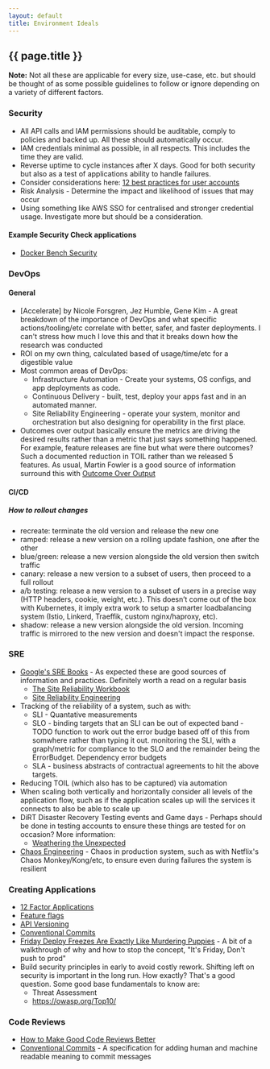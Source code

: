```yaml
---
layout: default
title: Environment Ideals
---
```


## {{ page.title }}

**Note:** Not all these are applicable for every size, use-case, etc. but should be thought of as some possible guidelines to follow or ignore depending on a variety of different factors.

### Security

* All API calls and IAM permissions should be auditable, comply to policies and backed up. All these should automatically occur.
* IAM credentials minimal as possible, in all respects. This includes the time they are valid.
* Reverse uptime to cycle instances after X days. Good for both security but also as a test of applications ability to handle failures.
* Consider considerations here: [12 best practices for user accounts](https://cloudplatform.googleblog.com/2018/01/12-best-practices-for-user-account.html)
* Risk Analysis - Determine the impact and likelihood of issues that may occur
* Using something like AWS SSO for centralised and stronger credential usage. Investigate more but should be a consideration.

#### Example Security Check applications

* [Docker Bench Security](https://github.com/docker/docker-bench-security)

### DevOps

#### General

* [Accelerate] by Nicole Forsgren, Jez Humble, Gene Kim - A great breakdown of the importance of DevOps and what specific actions/tooling/etc correlate with better, safer, and faster deployments. I can't stress how much I love this and that it breaks down how the research was conducted
* ROI on my own thing, calculated based of usage/time/etc for a digestible value
* Most common areas of DevOps:
  * Infrastructure Automation - Create your systems, OS configs, and app deployments as code.
  * Continuous Delivery - built, test, deploy your apps fast and in an automated manner.
  * Site Reliability Engineering - operate your system, monitor and orchestration but also designing for operability in the first place.
* Outcomes over output basically ensure the metrics are driving the desired results rather than a metric that just says something happened. For example, feature releases are fine but what were there outcomes? Such a documented reduction in TOIL rather than we released 5 features. As usual, Martin Fowler is a good source of information surround this with [Outcome Over Output]( https://martinfowler.com/bliki/OutcomeOverOutput.html)

#### CI/CD

##### How to rollout changes

* recreate: terminate the old version and release the new one
* ramped: release a new version on a rolling update fashion, one after the other
* blue/green: release a new version alongside the old version then switch traffic
* canary: release a new version to a subset of users, then proceed to a full rollout
* a/b testing: release a new version to a subset of users in a precise way (HTTP headers, cookie, weight, etc.). This doesn’t come out of the box with Kubernetes, it imply extra work to setup a smarter loadbalancing system (Istio, Linkerd, Traeffik, custom nginx/haproxy, etc).
* shadow: release a new version alongside the old version. Incoming traffic is mirrored to the new version and doesn't impact the response.

### SRE

* [Google's SRE Books](https://sre.google/books/) - As expected these are good sources of information and practices. Definitely worth a read on a regular basis
  * [The Site Reliability Workbook](https://sre.google/workbook/table-of-contents/)
  * [Site Reliability Engineering](https://sre.google/sre-book/table-of-contents/)
* Tracking of the reliability of a system, such as with:
  * SLI - Quantative measurements
  * SLO - binding targets that an SLI can be out of expected band - TODO function to work out the error budge based off of this from somwhere rather than typing it out. monitoring the SLI, with a graph/metric for compliance to the SLO and the remainder being the ErrorBudget. Dependency error budgets
  * SLA - business abstracts of contractual agreements to hit the above targets.
* Reducing TOIL (which also has to be captured) via automation
* When scaling both vertically and horizontally consider all levels of the application flow, such as if the application scales up will the services it connects to also be able to scale up
* DiRT Disaster Recovery Testing events and Game days - Perhaps should be done in testing accounts to ensure these things are tested for on occasion? More information:
  * [Weathering the Unexpected](http://queue.acm.org/detail.cfm?id=2371516)
* [Chaos Engineering](http://principlesofchaos.org/) - Chaos in production system, such as with Netflix's Chaos Monkey/Kong/etc, to ensure even during failures the system is resilient

### Creating Applications

* [12 Factor Applications](https://12factor.net)
* [Feature flags](https://martinfowler.com/articles/feature-toggles.html)
* [API Versioning](https://cloudplatform.googleblog.com/2018/03/API-design-which-version-of-versioning-is-right-for-you.html)
* [Conventional Commits](https://www.conventionalcommits.org/en/v1.0.0/)
* [Friday Deploy Freezes Are Exactly Like Murdering Puppies](https://charity.wtf/2019/05/01/friday-deploy-freezes-are-exactly-like-murdering-puppies/) - A bit of a walkthrough of why and how to stop the concept, "It's Friday, Don't push to prod"
* Build security principles in early to avoid costly rework. Shifting left on security is important in the long run. How exactly? That's a good question. Some good base fundamentals to know are:
  * Threat Assessment
  * https://owasp.org/Top10/

### Code Reviews

* [How to Make Good Code Reviews Better](https://stackoverflow.blog/2019/09/30/how-to-make-good-code-reviews-better/)
* [Conventional Commits](https://www.conventionalcommits.org/en/v1.0.0/) - A specification for adding human and machine readable meaning to commit messages
